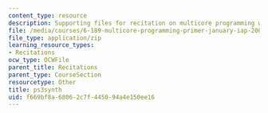 ```yaml
---
content_type: resource
description: Supporting files for recitation on multicore programming with Cell.
file: /media/courses/6-189-multicore-programming-primer-january-iap-2007/f669bf8a68062c7f445094a4e150ee16_ps3synth.zip
file_type: application/zip
learning_resource_types:
- Recitations
ocw_type: OCWFile
parent_title: Recitations
parent_type: CourseSection
resourcetype: Other
title: ps3synth
uid: f669bf8a-6806-2c7f-4450-94a4e150ee16
---
```

